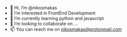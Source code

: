 - 👋 Hi, I’m @nikosmakas
- 👀 I’m interested in FrontEnd Development
- 🌱 I’m currently learning python and javascript
- 💞️ I’m looking to collaborate on ...
- 📫 You can reach me on nikosmakas@protonmail.com

<!---
nikosmakas/nikosmakas is a ✨ special ✨ repository because its `README.md` (this file) appears on your GitHub profile.
You can click the Preview link to take a look at your changes.
--->
